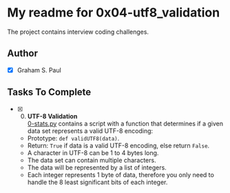 # My readme for 0x04-utf8_validation
The project contains interview coding challenges.
## Author
+ [x] Graham S. Paul
## Tasks To Complete
+ [x] 0. **UTF-8 Validation**<br/>[0-stats.py](0-stats.py) contains a script with a function that determines if a given data set represents a valid UTF-8 encoding:
  + Prototype: `def validUTF8(data)`.
  + Return: `True` if data is a valid UTF-8 encoding, else return `False`.
  + A character in UTF-8 can be 1 to 4 bytes long.
  + The data set can contain multiple characters.
  + The data will be represented by a list of integers.
  + Each integer represents 1 byte of data, therefore you only need to handle the 8 least significant bits of each integer.
